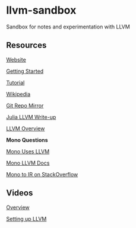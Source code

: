 # llvm-sandbox
Sandbox for notes and experimentation with LLVM

## Resources
[Website](https://llvm.org/)

[Getting Started](https://llvm.org/docs/GettingStarted.html)

[Tutorial](https://llvm.org/docs/tutorial/)

[Wikipedia](https://en.wikipedia.org/wiki/LLVM)

[Git Repo Mirror](https://github.com/llvm-mirror/llvm)

[Julia LLVM Write-up](http://goodmath.scientopia.org/2014/02/04/everyone-stop-implementing-programming-languages-right-now-its-been-solved/)

[LLVM Overview](https://github.com/archfrog/mapping-high-level-constructs-to-llvm-ir)

**Mono Questions**

[Mono Uses LLVM](https://github.com/mono/mono)

[Mono LLVM Docs](http://www.mono-project.com/docs/advanced/mono-llvm/)

[Mono to IR on StackOverflow](https://stackoverflow.com/questions/5054938/how-do-i-translate-cil-to-llvm-il?utm_medium=organic&utm_source=google_rich_qa&utm_campaign=google_rich_qa)

## Videos

[Overview](https://www.youtube.com/watch?v=a5-WaD8VV38)

[Setting up LLVM](https://www.youtube.com/watch?v=uZI_Qla4pNA)

